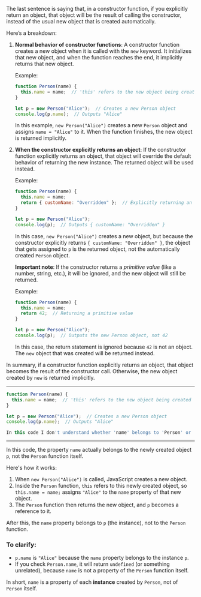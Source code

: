 The last sentence is saying that, in a constructor function, if you explicitly return an object, that object will be the result of calling the constructor, instead of the usual new object that is created automatically.

Here’s a breakdown:

1. **Normal behavior of constructor functions**:
   A constructor function creates a new object when it is called with the `new` keyword. It initializes that new object, and when the function reaches the end, it implicitly returns that new object.

   Example:

   ```js
   function Person(name) {
     this.name = name;  // 'this' refers to the new object being created
   }

   let p = new Person("Alice");  // Creates a new Person object
   console.log(p.name);  // Outputs "Alice"
   ```

   In this example, `new Person("Alice")` creates a new `Person` object and assigns `name = "Alice"` to it. When the function finishes, the new object is returned implicitly.

2. **When the constructor explicitly returns an object**:
   If the constructor function explicitly returns an object, that object will override the default behavior of returning the new instance. The returned object will be used instead.

   Example:

   ```js
   function Person(name) {
     this.name = name;
     return { customName: "Overridden" };  // Explicitly returning an object
   }

   let p = new Person("Alice");  
   console.log(p);  // Outputs { customName: "Overridden" }
   ```

   In this case, `new Person("Alice")` creates a new object, but because the constructor explicitly returns `{ customName: "Overridden" }`, the object that gets assigned to `p` is the returned object, not the automatically created `Person` object.

   **Important note**: If the constructor returns a *primitive value* (like a number, string, etc.), it will be ignored, and the new object will still be returned.

   Example:

   ```js
   function Person(name) {
     this.name = name;
     return 42;  // Returning a primitive value
   }

   let p = new Person("Alice");
   console.log(p);  // Outputs the new Person object, not 42
   ```

   In this case, the return statement is ignored because `42` is not an object. The `new` object that was created will be returned instead. 

In summary, if a constructor function explicitly returns an object, that object becomes the result of the constructor call. Otherwise, the new object created by `new` is returned implicitly.

---

```javascript
function Person(name) {
  this.name = name;  // 'this' refers to the new object being created
}

let p = new Person("Alice");  // Creates a new Person object
console.log(p.name);  // Outputs "Alice"

In this code I don't understand whether 'name' belongs to 'Person' or 'p'. 
```

---

In this code, the property `name` actually belongs to the newly created object `p`, not the `Person` function itself.

Here's how it works:

1. When `new Person("Alice")` is called, JavaScript creates a new object.
2. Inside the `Person` function, `this` refers to this newly created object, so `this.name = name;` assigns `"Alice"` to the `name` property of that new object.
3. The `Person` function then returns the new object, and `p` becomes a reference to it.

After this, the `name` property belongs to `p` (the instance), not to the `Person` function.

### To clarify:

- `p.name` is `"Alice"` because the `name` property belongs to the instance `p`.
- If you check `Person.name`, it will return `undefined` (or something unrelated), because `name` is not a property of the `Person` function itself.

In short, `name` is a property of each **instance** created by `Person`, not of `Person` itself.

